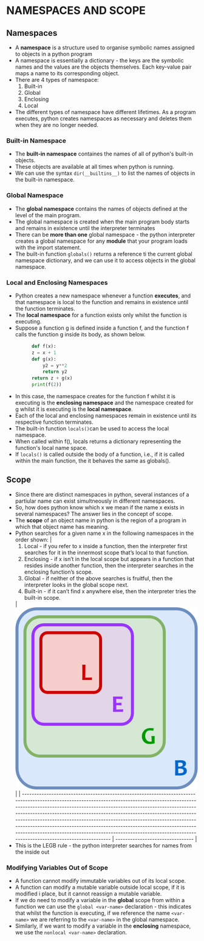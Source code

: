 # NAMESPACES AND SCOPE

## Namespaces

- A **namespace** is a structure used to organise symbolic names assigned to objects in a python program
- A namespace is essentially a dictionary - the keys are the symbolic names and the values are the objects themselves. Each key-value pair maps a name to its corresponding object.
- There are 4 types of namespace:
  1. Built-in
  2. Global
  3. Enclosing
  4. Local
- The different types of namespace have different lifetimes. As a program executes, python creates namespaces as necessary and deletes them when they are no longer needed.

### Built-in Namespace

- The **built-in namespace** containes the names of all of python's built-in objects.
- These objects are available at all times when python is running.
- We can use the syntax `dir(__builtins__)` to list the names of objects in the built-in namespace.

### Global Namespace

- The **global namespace** contains the names of objects defined at the level of the main program.
- The global namespace is created when the main program body starts and remains in existence until the interpreter terminates
- There can be **more than one** global namespace - the python interpreter creates a global namespace for any **module** that your program loads with the import statement.
- The built-in function `globals()` returns a reference ti the current global namespace dictionary, and we can use it to access objects in the global namespace.

### Local and Enclosing Namespaces

- Python creates a new namespace whenever a function **executes**, and that namespace is local to the function and remains in existence until the function terminates.
- The **local namespace** for a function exists only whilst the function is executing.
- Suppose a function g is defined inside a function f, and the function f calls the function g inside its body, as shown below.
  ```python
        def f(x):
        z = x + 1
        def g(x):
            y2 = y**2
            return y2
        return z + g(x)
        print(f(2))
  ```
- In this case, the namespace creates for the function f whilst it is executing is the **enclosing namespace** and the namespace created for g whilst it is executing is the **local namespace**.
- Each of the local and enclosing namespaces remain in existence until its respective function terminates.
- The built-in function `locals()`can be used to access the local namespace.
- When called within f(), locals returns a dictionary representing the function's local name space.
- If `locals()` is called outside the body of a function, i.e., if it is called within the main function, the it behaves the same as globals().

## Scope

- Since there are distinct namespaces in python, several instances of a partiular name can exist simultneously in different namespaces.
- So, how does python know which x we mean if the name x exists in several namespaces? The answer lies in the concept of scope.
- The **scope** of an object name in python is the region of a program in which that object name has meaning.
- Python searches for a given name x in the following namespaces in the order shown:
  | <ol><li>Local - if you refer to x inside a function, then the interpreter first searches for it in the innermost scope that’s local to that function.</li><li>Enclosing - if x isn’t in the local scope but appears in a function that resides inside another function, then the interpreter searches in the enclosing function’s scope.</li><li>Global - if neither of the above searches is fruitful, then the interpreter looks in the global scope next.</li><li>Built-in - if it can’t find x anywhere else, then the interpreter tries the built-in scope.</li></ol> | ![](./images/t.fd7bd78bbb47.png) |
  | -------------------------------------------------------------------------------------------------------------------------------------------------------------------------------------------------------------------------------------------------------------------------------------------------------------------------------------------------------------------------------------------------------------------------------------------------------------------------------------------------------------------------------------------------------------------------- | -------------------------------- |
- This is the LEGB rule - the python interpreter searches for names from the inside out

### Modifying Variables Out of Scope

- A function cannot modify immutable variables out of its local scope.
- A function can modify a mutable variable outside local scope, if it is modified i place, but it cannot reassign a mutable variable.
- If we do need to modify a variable in the **global** scope from within a function we can use the `global <var-name>` declaration - this indicates that whilst the function is executing, if we reference the name `<var-name>` we are referring to the `<var-name>` in the global namespace.
- Similarly, if we want to modify a variable in the **enclosing** namespace, we use the `nonlocal <var-name>` declaration.
